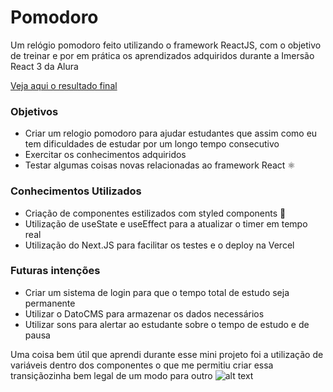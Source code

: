 # Pomodoro

Um relógio pomodoro feito utilizando o framework ReactJS, com o objetivo de treinar e por em prática os aprendizados adquiridos durante a Imersão React 3 da Alura

[Veja aqui o resultado final](https://relochinho.vercel.app)


### Objetivos
* Criar um relogio pomodoro para ajudar estudantes que assim como eu tem dificuldades de estudar por um longo tempo consecutivo
* Exercitar os conhecimentos adquiridos
* Testar algumas coisas novas relacionadas ao framework React :atom_symbol:

### Conhecimentos Utilizados
* Criação de componentes estilizados com styled components :nail_care:
* Utilização de useState e useEffect para a atualizar o timer em tempo real
* Utilização do Next.JS para facilitar os testes e o deploy na Vercel

### Futuras intenções
* Criar um sistema de login para que o tempo total de estudo seja permanente
* Utilizar o DatoCMS para armazenar os dados necessários
* Utilizar sons para alertar ao estudante sobre o tempo de estudo e de pausa

Uma coisa bem útil que aprendi durante esse mini projeto foi a utilização de variáveis dentro dos componentes o que me permitiu criar essa transiçãozinha bem legal de um modo para outro
![alt text](https://i.imgur.com/W4rWuIE.gif)


